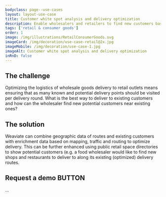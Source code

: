 ```yaml
---
bodyclass: page--use-cases
layout: layout-use-case
title: Customer white spot analysis and delivery optimization
description: Enable wholesalers and retailers to find new customers based on current customers locations and delivery routes
tags: ['retail & consumer goods']
order: 1
image: /img/illustrations/RetailConsumerGoods.svg
imageCard: /img/decoration/use-case-retail@2x.jpg
imageMobile: /img/decoration/use-case-1.jpg
imageAlt: Customer white spot analysis and delivery optimization
inRnD: false
---
```


## The challenge

Optimizing the logistics of wholesale goods delivery to retail outlets means ensuring that as many known and potential delivery points should be visited per delivery round. What is the best way to deliver to existing customers and how can the wholesaler find new potential customers near existing ones?

## The solution

Weaviate can combine geographic data of routes and existing customers with enrichment data based on mapping, traffic and routing to optimize delivery. This can be further enhanced using public retail space directories to show potential customers (e.g. a food wholesaler would like to find new shops and restaurants to deliver to along its existing (optimized) delivery routes.

## Request a demo BUTTON

...
